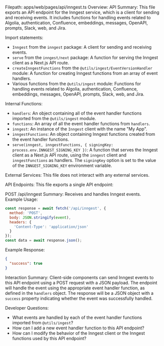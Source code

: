 Filepath: apps/web/pages/api/inngest.ts
Overview: API Summary:
This file exports an API endpoint for the Inngest service, which is a client for sending and receiving events. It includes functions for handling events related to Algolia, authentication, Confluence, embeddings, messages, OpenAPI, prompts, Slack, web, and Jira.

Import statements:
- `Inngest` from the `inngest` package: A client for sending and receiving events.
- `serve` from the `inngest/next` package: A function for serving the Inngest client as a Next.js API route.
- `createInngestFunctions` from the `@utils/ingest/EventVersionHandler` module: A function for creating Inngest functions from an array of event handlers.
- Various functions from the `@utils/ingest` module: Functions for handling events related to Algolia, authentication, Confluence, embeddings, messages, OpenAPI, prompts, Slack, web, and Jira.

Internal Functions:
- `handlers`: An object containing all of the event handler functions imported from the `@utils/ingest` module.
- `functions`: An array of all the event handler functions from `handlers`.
- `inngest`: An instance of the `Inngest` client with the name "My App".
- `inngestFunctions`: An object containing Inngest functions created from the event handler functions.
- `serve(inngest, inngestFunctions, { signingKey: process.env.INNGEST_SIGNING_KEY })`: A function that serves the Inngest client as a Next.js API route, using the `inngest` client and `inngestFunctions` as handlers. The `signingKey` option is set to the value of the `INNGEST_SIGNING_KEY` environment variable.

External Services:
This file does not interact with any external services.

API Endpoints:
This file exports a single API endpoint:

POST /api/inngest
Summary: Receives and handles Inngest events.
Example Usage:
```jsx
const response = await fetch('/api/inngest', {
  method: 'POST',
  body: JSON.stringify(event),
  headers: {
    'Content-Type': 'application/json'
  }
});
const data = await response.json();
```

Example Response:
```json
{
  "success": true
}
```

Interaction Summary:
Client-side components can send Inngest events to this API endpoint using a POST request with a JSON payload. The endpoint will handle the event using the appropriate event handler function, as defined in the `handlers` object. The response will be a JSON object with a `success` property indicating whether the event was successfully handled.

Developer Questions:
- What events are handled by each of the event handler functions imported from `@utils/ingest`?
- How can I add a new event handler function to this API endpoint?
- How can I modify the behavior of the Inngest client or the Inngest functions used by this API endpoint?

